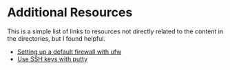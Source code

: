 # Additional Resources
This is a simple list of links to resources not directly related to the content in the directories, but I found helpful.

* [Setting up a default firewall with ufw](https://www.digitalocean.com/community/tutorials/how-to-setup-a-firewall-with-ufw-on-an-ubuntu-and-debian-cloud-server)
* [Use SSH keys with putty](https://devops.profitbricks.com/tutorials/use-ssh-keys-with-putty-on-windows/)
